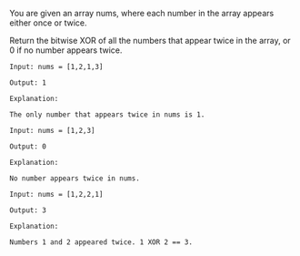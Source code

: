 You are given an array nums, where each number in the array appears either once or twice.

Return the bitwise XOR of all the numbers that appear twice in the array, or 0 if no number appears twice.


``` 
Input: nums = [1,2,1,3]

Output: 1

Explanation:

The only number that appears twice in nums is 1.
```

``` 
Input: nums = [1,2,3]

Output: 0

Explanation:

No number appears twice in nums.
```

``` 
Input: nums = [1,2,2,1]

Output: 3

Explanation:

Numbers 1 and 2 appeared twice. 1 XOR 2 == 3.
```
